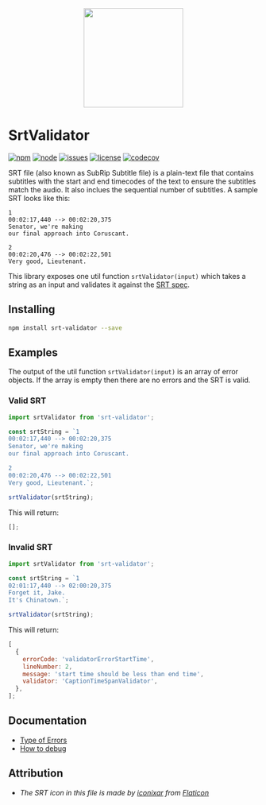 <div align="center">
  <img width="200" height="200"
    src="https://user-images.githubusercontent.com/8691648/149093190-2f610184-e96c-4f8f-b423-d9afee704c1d.png">
</div>

# SrtValidator

[![npm][npm]][npm-url]
[![node][node]][node-url]
[![issues][issues]][issues-url]
[![license][license]][license-url]
[![codecov][codecov]][codecov-url]

SRT file (also known as SubRip Subtitle file) is a plain-text file that contains subtitles with the start and end timecodes of the text to ensure the subtitles match the audio. It also inclues the sequential number of subtitles. A sample SRT looks like this:

```srt
1
00:02:17,440 --> 00:02:20,375
Senator, we're making
our final approach into Coruscant.

2
00:02:20,476 --> 00:02:22,501
Very good, Lieutenant.
```

This library exposes one util function `srtValidator(input)` which takes a string as an input and validates it against the [SRT spec][srt-spec].

## Installing

```bash
npm install srt-validator --save
```

## Examples

The output of the util function `srtValidator(input)` is an array of error objects. If the array is empty then there are no errors and the SRT is valid.

### Valid SRT

```js
import srtValidator from 'srt-validator';

const srtString = `1
00:02:17,440 --> 00:02:20,375
Senator, we're making
our final approach into Coruscant.

2
00:02:20,476 --> 00:02:22,501
Very good, Lieutenant.`;

srtValidator(srtString);
```

This will return:

```js
[];
```

### Invalid SRT

```js
import srtValidator from 'srt-validator';

const srtString = `1
02:01:17,440 --> 02:00:20,375
Forget it, Jake.
It's Chinatown.`;

srtValidator(srtString);
```

This will return:

```js
[
  {
    errorCode: 'validatorErrorStartTime',
    lineNumber: 2,
    message: 'start time should be less than end time',
    validator: 'CaptionTimeSpanValidator',
  },
];
```

## Documentation

- [Type of Errors][types-of-errors]
- [How to debug][how-to-debug]

## Attribution

- _The SRT icon in this file is made by [iconixar](https://www.flaticon.com/authors/iconixar) from [Flaticon](https://www.flaticon.com)_

[npm]: https://img.shields.io/npm/v/srt-validator.svg
[npm-url]: https://www.npmjs.com/package/srt-validator
[node]: https://img.shields.io/node/v/srt-validator.svg
[node-url]: https://nodejs.org
[issues]: https://img.shields.io/github/issues/taoning2014/srt-validator
[issues-url]: https://github.com/taoning2014/srt-validator/issues
[license]: https://img.shields.io/github/license/taoning2014/srt-validator
[license-url]: ./LICENSE
[codecov]: https://codecov.io/gh/taoning2014/srt-validator/branch/master/graph/badge.svg?token=rnNON8Fd6g
[codecov-url]: https://app.codecov.io/gh/taoning2014/srt-validator
[srt-spec]: ./doc/srt-spec.md
[types-of-errors]: ./doc/types-of-errors.md
[how-to-debug]: ./doc/how-to-debug.md
